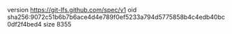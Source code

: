 version https://git-lfs.github.com/spec/v1
oid sha256:9072c51b6b7b6ace4d4e789f0ef5233a794d5775858b4c4edb40bc0df2f4bed4
size 8355
